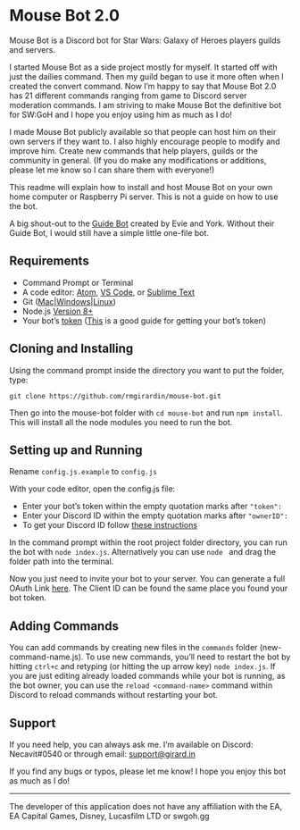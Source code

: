 # Mouse Bot 2.0
Mouse Bot is a Discord bot for Star Wars: Galaxy of Heroes players guilds and servers.

I started Mouse Bot as a side project mostly for myself. It started off with just the dailies command. Then my guild began to use it more often when I created the convert command. Now I’m happy to say that Mouse Bot 2.0 has 21 different commands ranging from game to Discord server moderation commands. I am striving to make Mouse Bot the definitive bot for SW:GoH and I hope you enjoy using him as much as I do!

I made Mouse Bot publicly available so that people can host him on their own servers if they want to. I also highly encourage people to modify and improve him. Create new commands that help players, guilds or the community in general. (If you do make any modifications or additions, please let me know so I can share them with everyone!)

This readme will explain how to install and host Mouse Bot on your own home computer or Raspberry Pi server. This is not a guide on how to use the bot.

A big shout-out to the [Guide Bot](https://github.com/An-Idiots-Guide/guidebot) created by Evie and York. Without their Guide Bot, I would still have a simple little one-file bot.

## Requirements
- Command Prompt or Terminal
-  A code editor: [Atom](https://atom.io/), [VS Code](https://www.visualstudio.com/en-us/products/code-vs.aspx), or [Sublime Text](https://www.sublimetext.com/3)
- Git ([Mac](https://git-scm.com/download/mac)|[Windows](https://git-scm.com/download/win)|[Linux](https://git-scm.com/download/linux))
- Node.js [Version 8+](https://nodejs.org/)
- Your bot’s [token](https://discordapp.com/developers/applications/me) ([This](https://github.com/reactiflux/discord-irc/wiki/Creating-a-discord-bot-&-getting-a-token) is a good guide for getting your bot’s token)

## Cloning and Installing
Using the command prompt inside the directory you want to put the folder, type:

`git clone https://github.com/rmgirardin/mouse-bot.git`

Then go into the mouse-bot folder with `cd mouse-bot` and run `npm install`. This will install all the node modules you need to run the bot.

## Setting up and Running
Rename `config.js.example` to `config.js`

With your code editor, open the config.js file:
- Enter your bot’s token within the empty quotation marks after `"token":`
- Enter your Discord ID within the empty quotation marks after `"ownerID":`
- To get your Discord ID follow [these instructions](https://support.discordapp.com/hc/en-us/articles/206346498-Where-can-I-find-my-User-Server-Message-ID-)

In the command prompt within the root project folder directory, you can run the bot with `node index.js`.
Alternatively you can use `node ` and drag the folder path into the terminal.

Now you just need to invite your bot to your server. You can generate a full OAuth Link [here](https://finitereality.github.io/permissions-calculator/?v=2146958591). The Client ID can be found the same place you found your bot token.

## Adding Commands
You can add commands by creating new files in the `commands` folder (new-command-name.js). To use new commands, you’ll need to restart the bot by hitting `ctrl+c` and retyping (or hitting the up arrow key) `node index.js`. If you are just editing already loaded commands while your bot is running, as the bot owner, you can use the `reload <command-name>` command within Discord to reload commands without restarting your bot.

## Support
If you need help, you can always ask me. I’m available on Discord: Necavit#0540 or through email: support@girard.in

If you find any bugs or typos, please let me know!
I hope you enjoy this bot as much as I do!

----
The developer of this application does not have any affiliation with the EA, EA Capital Games, Disney, Lucasfilm LTD or swgoh.gg
